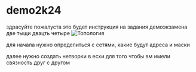 # demo2k24
здрасуйте пожалуста это будет инструкция на задания демоэкзамена две тыщи двацть четыре
![Топология](https://github.com/daho66/demo2k24/assets/121255368/c5835aaa-a57d-4d9b-9043-e877db96a485)

для начала нужно определиться с сетями, какие будут адреса и маски

далее нужно создать нетворки в есхи для того чтобы вм имели связность друг с другом
